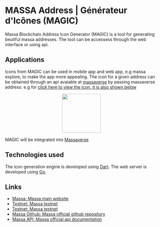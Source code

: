 # MASSA Address | Générateur d'Icônes (MAGIC)
Massa Blockchain Address Icon Generator (MAGIC) is a tool for generating beutiful massa addresses. The tool can be accessess through the web interface or using api.

## Applications
Icons from MAGIC can be used in mobile app and web app, e.g massa explore, to make the app more appealing. The icon for a given address can be obtained through an api avaiable at [massaverse](https://massaverse.io/api/v1/icon/) by passing massaverse address: e.g for [click here to view the icon, it is also shown below](https://massaverse.io/api/v1/icon/2gPcd4dxnYXoEucyLGwsNEubC7wR8nogDpFBktuWgr4KTWNxBy)

<p align="center">
  <img width="128" height="128" src="https://massaverse.io/api/v1/icon/2gPcd4dxnYXoEucyLGwsNEubC7wR8nogDpFBktuWgr4KTWNxBy">
</p>

MAGIC will be integrated into [Massaverse](https://github.com/jwmdev/massaverse)

## Technologies used
The icon generation engine is developed using [Dart](https://dart.dev/). The web server is developed using [Go](https://go.dev/).

## Links
- [Massa: Massa main website](https://massa.net)
- [Testnet: Massa testnet](https://test.massa.net)
- [Testnet: Massa testnet](https://massa.net/testnet)
- [Massa Github: Massa official github repository](https://github.com/massalabs)
- [Massa API: Massa official api documentation](https://github.com/massalabs/massa/wiki/api)

